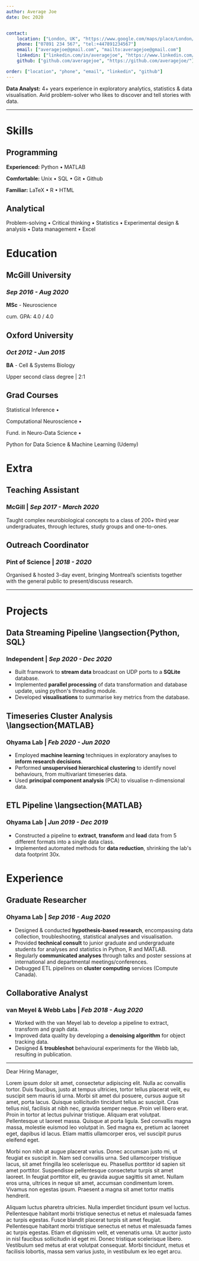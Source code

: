 ```yaml
---
author: Average Joe
date: Dec 2020


contact:
    location: ["London, UK", "https://www.google.com/maps/place/London/"]
    phone: ["07891 234 567", "tel:+447891234567"]
    email: ["averagejoe@gmail.com", "mailto:averagejoe@gmail.com"]
    linkedin: ["linkedin.com/in/averagejoe", "https://www.linkedin.com/in/averagejoe/"]
    github: ["github.com/averagejoe", "https://github.com/averagejoe/"]

order: ["location", "phone", "email", "linkedin", "github"]
---
```


**Data Analyst:** 4+ years experience in exploratory analytics, statistics \& data visualisation. Avid problem-solver who likes to discover and tell stories with data.

---

# Skills

## Programming

**Experienced:** Python • MATLAB 

**Comfortable:** Unix • SQL • Git • Github

**Familiar:** LaTeX • R • HTML



## Analytical

Problem-solving • Critical thinking • Statistics • Experimental design & analysis • Data management • Excel



# Education

## McGill University

### *Sep 2016 - Aug 2020*

**MSc** - Neuroscience

cum. GPA: 4.0 / 4.0





## Oxford University

### *Oct 2012 - Jun 2015*

**BA** - Cell & Systems Biology

Upper second class degree | 2:1





## Grad Courses

Statistical Inference •

Computational Neuroscience •

Fund. in Neuro-Data Science •

Python for Data Science & Machine Learning (Udemy)



# Extra

## Teaching Assistant

### McGill | *Sep 2017 - March 2020*

Taught complex neurobiological concepts to a class of 200+ third year undergraduates, through lectures, study groups and one-to-ones. 



## Outreach Coordinator

### Pint of Science | *2018 - 2020* 

Organised & hosted 3-day event, bringing Montreal’s scientists together with the general public to present/discuss research.

---

# Projects

## Data Streaming Pipeline \langsection{Python, SQL}

### Independent | *Sep 2020 - Dec 2020*

- Built framework to **stream data** broadcast on UDP ports to a **SQLite** database.
- Implemented **parallel processing** of data transformation and database update, using python's threading module.
- Developed **visualisations** to summarise key metrics from the database.


## Timeseries Cluster Analysis \langsection{MATLAB}

### Ohyama Lab | *Feb 2020 - Jun 2020*

- Employed **machine learning** techniques in exploratory anaylses to **inform research decisions**.
- Performed **unsupervised hierarchical clustering** to identify novel behaviours, from multivariant timeseries data.
- Used **principal component analysis** (PCA) to visualise n-dimensional data.

## ETL Pipeline \langsection{MATLAB}

### Ohyama Lab | *Jun 2019 - Dec 2019*

- Constructed a pipeline to **extract**, **transform** and **load** data from 5 different formats into a single data class.
- Implemented automated methods for **data reduction**, shrinking the lab's data footprint 30x.




# Experience

## Graduate Researcher

### Ohyama Lab | *Sep 2016 - Aug 2020*

- Designed & conducted **hypothesis-based research**, encompassing data collection, troubleshooting, statistical analyses and visualisation.
- Provided **technical consult** to junior graduate and undergraduate students for analyses and statistics in Python, R and MATLAB.
- Regularly **communicated analyses** through talks and poster sessions at international and departmental meetings/conferences.
- Debugged ETL pipelines on **cluster computing** services (Compute Canada).

## Collaborative Analyst

### van Meyel & Webb Labs | *Feb 2018 - Aug 2020*

- Worked with the van Meyel lab to develop a pipeline to extract, transform and graph data.
- Improved data quality by developing a **denoising algorithm** for object tracking data.
- Designed & **troubleshot** behavioural experiments for the Webb lab, resulting in publication.

---

Dear Hiring Manager,

Lorem ipsum dolor sit amet, consectetur adipiscing elit. Nulla ac convallis tortor. Duis faucibus, justo at tempus ultricies, tortor tellus placerat velit, eu suscipit sem mauris id urna. Morbi sit amet dui posuere, cursus augue sit amet, porta lacus. Quisque sollicitudin tincidunt tellus ac suscipit. Cras tellus nisl, facilisis at nibh nec, gravida semper neque. Proin vel libero erat. Proin in tortor at lectus pulvinar tristique. Aliquam erat volutpat. Pellentesque ut laoreet massa. Quisque at porta ligula. Sed convallis magna massa, molestie euismod leo volutpat in. Sed magna ex, pretium ac laoreet eget, dapibus id lacus. Etiam mattis ullamcorper eros, vel suscipit purus eleifend eget.

Morbi non nibh at augue placerat varius. Donec accumsan justo mi, ut feugiat ex suscipit in. Nam sed convallis urna. Sed ullamcorper tristique lacus, sit amet fringilla leo scelerisque eu. Phasellus porttitor id sapien sit amet porttitor. Suspendisse pellentesque consectetur turpis sit amet laoreet. In feugiat porttitor elit, eu gravida augue sagittis sit amet. Nullam eros urna, ultrices in neque sit amet, accumsan condimentum lorem. Vivamus non egestas ipsum. Praesent a magna sit amet tortor mattis hendrerit.

Aliquam luctus pharetra ultricies. Nulla imperdiet tincidunt ipsum vel luctus. Pellentesque habitant morbi tristique senectus et netus et malesuada fames ac turpis egestas. Fusce blandit placerat turpis sit amet feugiat. Pellentesque habitant morbi tristique senectus et netus et malesuada fames ac turpis egestas. Etiam et dignissim velit, et venenatis urna. Ut auctor justo in nisl faucibus sollicitudin id eget mi. Donec tristique scelerisque libero. Vestibulum sed metus at erat volutpat consequat. Morbi tincidunt, metus et facilisis lobortis, massa sem varius justo, in vestibulum ex leo eget arcu.

